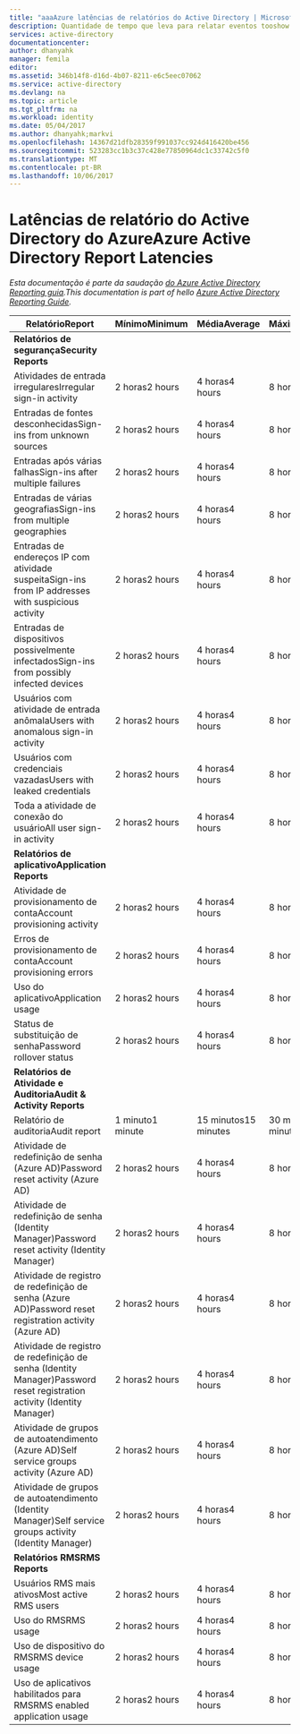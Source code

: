 ```yaml
---
title: "aaaAzure latências de relatórios do Active Directory | Microsoft Docs"
description: Quantidade de tempo que leva para relatar eventos tooshow backup no Active Directory do Azure
services: active-directory
documentationcenter: 
author: dhanyahk
manager: femila
editor: 
ms.assetid: 346b14f8-d16d-4b07-8211-e6c5eec07062
ms.service: active-directory
ms.devlang: na
ms.topic: article
ms.tgt_pltfrm: na
ms.workload: identity
ms.date: 05/04/2017
ms.author: dhanyahk;markvi
ms.openlocfilehash: 14367d21dfb28359f991037cc924d416420be456
ms.sourcegitcommit: 523283cc1b3c37c428e77850964dc1c33742c5f0
ms.translationtype: MT
ms.contentlocale: pt-BR
ms.lasthandoff: 10/06/2017
---
```

# <a name="azure-active-directory-report-latencies"></a><span data-ttu-id="f7c71-103">Latências de relatório do Active Directory do Azure</span><span class="sxs-lookup"><span data-stu-id="f7c71-103">Azure Active Directory Report Latencies</span></span>
<span data-ttu-id="f7c71-104">*Esta documentação é parte da saudação [do Azure Active Directory Reporting guia](active-directory-reporting-guide.md).*</span><span class="sxs-lookup"><span data-stu-id="f7c71-104">*This documentation is part of hello [Azure Active Directory Reporting Guide](active-directory-reporting-guide.md).*</span></span>

| <span data-ttu-id="f7c71-105">Relatório</span><span class="sxs-lookup"><span data-stu-id="f7c71-105">Report</span></span> | <span data-ttu-id="f7c71-106">Mínimo</span><span class="sxs-lookup"><span data-stu-id="f7c71-106">Minimum</span></span> | <span data-ttu-id="f7c71-107">Média</span><span class="sxs-lookup"><span data-stu-id="f7c71-107">Average</span></span> | <span data-ttu-id="f7c71-108">Máximo</span><span class="sxs-lookup"><span data-stu-id="f7c71-108">Maximum</span></span> |
| --- | --- | --- | --- |
| <span data-ttu-id="f7c71-109">**Relatórios de segurança**</span><span class="sxs-lookup"><span data-stu-id="f7c71-109">**Security Reports**</span></span> | | | |
| <span data-ttu-id="f7c71-110">Atividades de entrada irregulares</span><span class="sxs-lookup"><span data-stu-id="f7c71-110">Irregular sign-in activity</span></span> |<span data-ttu-id="f7c71-111">2 horas</span><span class="sxs-lookup"><span data-stu-id="f7c71-111">2 hours</span></span> |<span data-ttu-id="f7c71-112">4 horas</span><span class="sxs-lookup"><span data-stu-id="f7c71-112">4 hours</span></span> |<span data-ttu-id="f7c71-113">8 horas</span><span class="sxs-lookup"><span data-stu-id="f7c71-113">8 hours</span></span> |
| <span data-ttu-id="f7c71-114">Entradas de fontes desconhecidas</span><span class="sxs-lookup"><span data-stu-id="f7c71-114">Sign-ins from unknown sources</span></span> |<span data-ttu-id="f7c71-115">2 horas</span><span class="sxs-lookup"><span data-stu-id="f7c71-115">2 hours</span></span> |<span data-ttu-id="f7c71-116">4 horas</span><span class="sxs-lookup"><span data-stu-id="f7c71-116">4 hours</span></span> |<span data-ttu-id="f7c71-117">8 horas</span><span class="sxs-lookup"><span data-stu-id="f7c71-117">8 hours</span></span> |
| <span data-ttu-id="f7c71-118">Entradas após várias falhas</span><span class="sxs-lookup"><span data-stu-id="f7c71-118">Sign-ins after multiple failures</span></span> |<span data-ttu-id="f7c71-119">2 horas</span><span class="sxs-lookup"><span data-stu-id="f7c71-119">2 hours</span></span> |<span data-ttu-id="f7c71-120">4 horas</span><span class="sxs-lookup"><span data-stu-id="f7c71-120">4 hours</span></span> |<span data-ttu-id="f7c71-121">8 horas</span><span class="sxs-lookup"><span data-stu-id="f7c71-121">8 hours</span></span> |
| <span data-ttu-id="f7c71-122">Entradas de várias geografias</span><span class="sxs-lookup"><span data-stu-id="f7c71-122">Sign-ins from multiple geographies</span></span> |<span data-ttu-id="f7c71-123">2 horas</span><span class="sxs-lookup"><span data-stu-id="f7c71-123">2 hours</span></span> |<span data-ttu-id="f7c71-124">4 horas</span><span class="sxs-lookup"><span data-stu-id="f7c71-124">4 hours</span></span> |<span data-ttu-id="f7c71-125">8 horas</span><span class="sxs-lookup"><span data-stu-id="f7c71-125">8 hours</span></span> |
| <span data-ttu-id="f7c71-126">Entradas de endereços IP com atividade suspeita</span><span class="sxs-lookup"><span data-stu-id="f7c71-126">Sign-ins from IP addresses with suspicious activity</span></span> |<span data-ttu-id="f7c71-127">2 horas</span><span class="sxs-lookup"><span data-stu-id="f7c71-127">2 hours</span></span> |<span data-ttu-id="f7c71-128">4 horas</span><span class="sxs-lookup"><span data-stu-id="f7c71-128">4 hours</span></span> |<span data-ttu-id="f7c71-129">8 horas</span><span class="sxs-lookup"><span data-stu-id="f7c71-129">8 hours</span></span> |
| <span data-ttu-id="f7c71-130">Entradas de dispositivos possivelmente infectados</span><span class="sxs-lookup"><span data-stu-id="f7c71-130">Sign-ins from possibly infected devices</span></span> |<span data-ttu-id="f7c71-131">2 horas</span><span class="sxs-lookup"><span data-stu-id="f7c71-131">2 hours</span></span> |<span data-ttu-id="f7c71-132">4 horas</span><span class="sxs-lookup"><span data-stu-id="f7c71-132">4 hours</span></span> |<span data-ttu-id="f7c71-133">8 horas</span><span class="sxs-lookup"><span data-stu-id="f7c71-133">8 hours</span></span> |
| <span data-ttu-id="f7c71-134">Usuários com atividade de entrada anômala</span><span class="sxs-lookup"><span data-stu-id="f7c71-134">Users with anomalous sign-in activity</span></span> |<span data-ttu-id="f7c71-135">2 horas</span><span class="sxs-lookup"><span data-stu-id="f7c71-135">2 hours</span></span> |<span data-ttu-id="f7c71-136">4 horas</span><span class="sxs-lookup"><span data-stu-id="f7c71-136">4 hours</span></span> |<span data-ttu-id="f7c71-137">8 horas</span><span class="sxs-lookup"><span data-stu-id="f7c71-137">8 hours</span></span> |
| <span data-ttu-id="f7c71-138">Usuários com credenciais vazadas</span><span class="sxs-lookup"><span data-stu-id="f7c71-138">Users with leaked credentials</span></span> |<span data-ttu-id="f7c71-139">2 horas</span><span class="sxs-lookup"><span data-stu-id="f7c71-139">2 hours</span></span> |<span data-ttu-id="f7c71-140">4 horas</span><span class="sxs-lookup"><span data-stu-id="f7c71-140">4 hours</span></span> |<span data-ttu-id="f7c71-141">8 horas</span><span class="sxs-lookup"><span data-stu-id="f7c71-141">8 hours</span></span> |
| <span data-ttu-id="f7c71-142">Toda a atividade de conexão do usuário</span><span class="sxs-lookup"><span data-stu-id="f7c71-142">All user sign-in activity</span></span> |<span data-ttu-id="f7c71-143">2 horas</span><span class="sxs-lookup"><span data-stu-id="f7c71-143">2 hours</span></span> |<span data-ttu-id="f7c71-144">4 horas</span><span class="sxs-lookup"><span data-stu-id="f7c71-144">4 hours</span></span> |<span data-ttu-id="f7c71-145">8 horas</span><span class="sxs-lookup"><span data-stu-id="f7c71-145">8 hours</span></span> |
| <span data-ttu-id="f7c71-146">**Relatórios de aplicativo**</span><span class="sxs-lookup"><span data-stu-id="f7c71-146">**Application Reports**</span></span> | | | |
| <span data-ttu-id="f7c71-147">Atividade de provisionamento de conta</span><span class="sxs-lookup"><span data-stu-id="f7c71-147">Account provisioning activity</span></span> |<span data-ttu-id="f7c71-148">2 horas</span><span class="sxs-lookup"><span data-stu-id="f7c71-148">2 hours</span></span> |<span data-ttu-id="f7c71-149">4 horas</span><span class="sxs-lookup"><span data-stu-id="f7c71-149">4 hours</span></span> |<span data-ttu-id="f7c71-150">8 horas</span><span class="sxs-lookup"><span data-stu-id="f7c71-150">8 hours</span></span> |
| <span data-ttu-id="f7c71-151">Erros de provisionamento de conta</span><span class="sxs-lookup"><span data-stu-id="f7c71-151">Account provisioning errors</span></span> |<span data-ttu-id="f7c71-152">2 horas</span><span class="sxs-lookup"><span data-stu-id="f7c71-152">2 hours</span></span> |<span data-ttu-id="f7c71-153">4 horas</span><span class="sxs-lookup"><span data-stu-id="f7c71-153">4 hours</span></span> |<span data-ttu-id="f7c71-154">8 horas</span><span class="sxs-lookup"><span data-stu-id="f7c71-154">8 hours</span></span> |
| <span data-ttu-id="f7c71-155">Uso do aplicativo</span><span class="sxs-lookup"><span data-stu-id="f7c71-155">Application usage</span></span> |<span data-ttu-id="f7c71-156">2 horas</span><span class="sxs-lookup"><span data-stu-id="f7c71-156">2 hours</span></span> |<span data-ttu-id="f7c71-157">4 horas</span><span class="sxs-lookup"><span data-stu-id="f7c71-157">4 hours</span></span> |<span data-ttu-id="f7c71-158">8 horas</span><span class="sxs-lookup"><span data-stu-id="f7c71-158">8 hours</span></span> |
| <span data-ttu-id="f7c71-159">Status de substituição de senha</span><span class="sxs-lookup"><span data-stu-id="f7c71-159">Password rollover status</span></span> |<span data-ttu-id="f7c71-160">2 horas</span><span class="sxs-lookup"><span data-stu-id="f7c71-160">2 hours</span></span> |<span data-ttu-id="f7c71-161">4 horas</span><span class="sxs-lookup"><span data-stu-id="f7c71-161">4 hours</span></span> |<span data-ttu-id="f7c71-162">8 horas</span><span class="sxs-lookup"><span data-stu-id="f7c71-162">8 hours</span></span> |
| <span data-ttu-id="f7c71-163">**Relatórios de Atividade e Auditoria**</span><span class="sxs-lookup"><span data-stu-id="f7c71-163">**Audit & Activity Reports**</span></span> | | | |
| <span data-ttu-id="f7c71-164">Relatório de auditoria</span><span class="sxs-lookup"><span data-stu-id="f7c71-164">Audit report</span></span> |<span data-ttu-id="f7c71-165">1 minuto</span><span class="sxs-lookup"><span data-stu-id="f7c71-165">1 minute</span></span> |<span data-ttu-id="f7c71-166">15 minutos</span><span class="sxs-lookup"><span data-stu-id="f7c71-166">15 minutes</span></span> |<span data-ttu-id="f7c71-167">30 minutos</span><span class="sxs-lookup"><span data-stu-id="f7c71-167">30 minutes</span></span> |
| <span data-ttu-id="f7c71-168">Atividade de redefinição de senha (Azure AD)</span><span class="sxs-lookup"><span data-stu-id="f7c71-168">Password reset activity (Azure AD)</span></span> |<span data-ttu-id="f7c71-169">2 horas</span><span class="sxs-lookup"><span data-stu-id="f7c71-169">2 hours</span></span> |<span data-ttu-id="f7c71-170">4 horas</span><span class="sxs-lookup"><span data-stu-id="f7c71-170">4 hours</span></span> |<span data-ttu-id="f7c71-171">8 horas</span><span class="sxs-lookup"><span data-stu-id="f7c71-171">8 hours</span></span> |
| <span data-ttu-id="f7c71-172">Atividade de redefinição de senha (Identity Manager)</span><span class="sxs-lookup"><span data-stu-id="f7c71-172">Password reset activity (Identity Manager)</span></span> |<span data-ttu-id="f7c71-173">2 horas</span><span class="sxs-lookup"><span data-stu-id="f7c71-173">2 hours</span></span> |<span data-ttu-id="f7c71-174">4 horas</span><span class="sxs-lookup"><span data-stu-id="f7c71-174">4 hours</span></span> |<span data-ttu-id="f7c71-175">8 horas</span><span class="sxs-lookup"><span data-stu-id="f7c71-175">8 hours</span></span> |
| <span data-ttu-id="f7c71-176">Atividade de registro de redefinição de senha (Azure AD)</span><span class="sxs-lookup"><span data-stu-id="f7c71-176">Password reset registration activity (Azure AD)</span></span> |<span data-ttu-id="f7c71-177">2 horas</span><span class="sxs-lookup"><span data-stu-id="f7c71-177">2 hours</span></span> |<span data-ttu-id="f7c71-178">4 horas</span><span class="sxs-lookup"><span data-stu-id="f7c71-178">4 hours</span></span> |<span data-ttu-id="f7c71-179">8 horas</span><span class="sxs-lookup"><span data-stu-id="f7c71-179">8 hours</span></span> |
| <span data-ttu-id="f7c71-180">Atividade de registro de redefinição de senha (Identity Manager)</span><span class="sxs-lookup"><span data-stu-id="f7c71-180">Password reset registration activity (Identity Manager)</span></span> |<span data-ttu-id="f7c71-181">2 horas</span><span class="sxs-lookup"><span data-stu-id="f7c71-181">2 hours</span></span> |<span data-ttu-id="f7c71-182">4 horas</span><span class="sxs-lookup"><span data-stu-id="f7c71-182">4 hours</span></span> |<span data-ttu-id="f7c71-183">8 horas</span><span class="sxs-lookup"><span data-stu-id="f7c71-183">8 hours</span></span> |
| <span data-ttu-id="f7c71-184">Atividade de grupos de autoatendimento (Azure AD)</span><span class="sxs-lookup"><span data-stu-id="f7c71-184">Self service groups activity (Azure AD)</span></span> |<span data-ttu-id="f7c71-185">2 horas</span><span class="sxs-lookup"><span data-stu-id="f7c71-185">2 hours</span></span> |<span data-ttu-id="f7c71-186">4 horas</span><span class="sxs-lookup"><span data-stu-id="f7c71-186">4 hours</span></span> |<span data-ttu-id="f7c71-187">8 horas</span><span class="sxs-lookup"><span data-stu-id="f7c71-187">8 hours</span></span> |
| <span data-ttu-id="f7c71-188">Atividade de grupos de autoatendimento (Identity Manager)</span><span class="sxs-lookup"><span data-stu-id="f7c71-188">Self service groups activity (Identity Manager)</span></span> |<span data-ttu-id="f7c71-189">2 horas</span><span class="sxs-lookup"><span data-stu-id="f7c71-189">2 hours</span></span> |<span data-ttu-id="f7c71-190">4 horas</span><span class="sxs-lookup"><span data-stu-id="f7c71-190">4 hours</span></span> |<span data-ttu-id="f7c71-191">8 horas</span><span class="sxs-lookup"><span data-stu-id="f7c71-191">8 hours</span></span> |
| <span data-ttu-id="f7c71-192">**Relatórios RMS**</span><span class="sxs-lookup"><span data-stu-id="f7c71-192">**RMS Reports**</span></span> | | | |
| <span data-ttu-id="f7c71-193">Usuários RMS mais ativos</span><span class="sxs-lookup"><span data-stu-id="f7c71-193">Most active RMS users</span></span> |<span data-ttu-id="f7c71-194">2 horas</span><span class="sxs-lookup"><span data-stu-id="f7c71-194">2 hours</span></span> |<span data-ttu-id="f7c71-195">4 horas</span><span class="sxs-lookup"><span data-stu-id="f7c71-195">4 hours</span></span> |<span data-ttu-id="f7c71-196">8 horas</span><span class="sxs-lookup"><span data-stu-id="f7c71-196">8 hours</span></span> |
| <span data-ttu-id="f7c71-197">Uso do RMS</span><span class="sxs-lookup"><span data-stu-id="f7c71-197">RMS usage</span></span> |<span data-ttu-id="f7c71-198">2 horas</span><span class="sxs-lookup"><span data-stu-id="f7c71-198">2 hours</span></span> |<span data-ttu-id="f7c71-199">4 horas</span><span class="sxs-lookup"><span data-stu-id="f7c71-199">4 hours</span></span> |<span data-ttu-id="f7c71-200">8 horas</span><span class="sxs-lookup"><span data-stu-id="f7c71-200">8 hours</span></span> |
| <span data-ttu-id="f7c71-201">Uso de dispositivo do RMS</span><span class="sxs-lookup"><span data-stu-id="f7c71-201">RMS device usage</span></span> |<span data-ttu-id="f7c71-202">2 horas</span><span class="sxs-lookup"><span data-stu-id="f7c71-202">2 hours</span></span> |<span data-ttu-id="f7c71-203">4 horas</span><span class="sxs-lookup"><span data-stu-id="f7c71-203">4 hours</span></span> |<span data-ttu-id="f7c71-204">8 horas</span><span class="sxs-lookup"><span data-stu-id="f7c71-204">8 hours</span></span> |
| <span data-ttu-id="f7c71-205">Uso de aplicativos habilitados para RMS</span><span class="sxs-lookup"><span data-stu-id="f7c71-205">RMS enabled application usage</span></span> |<span data-ttu-id="f7c71-206">2 horas</span><span class="sxs-lookup"><span data-stu-id="f7c71-206">2 hours</span></span> |<span data-ttu-id="f7c71-207">4 horas</span><span class="sxs-lookup"><span data-stu-id="f7c71-207">4 hours</span></span> |<span data-ttu-id="f7c71-208">8 horas</span><span class="sxs-lookup"><span data-stu-id="f7c71-208">8 hours</span></span> |

